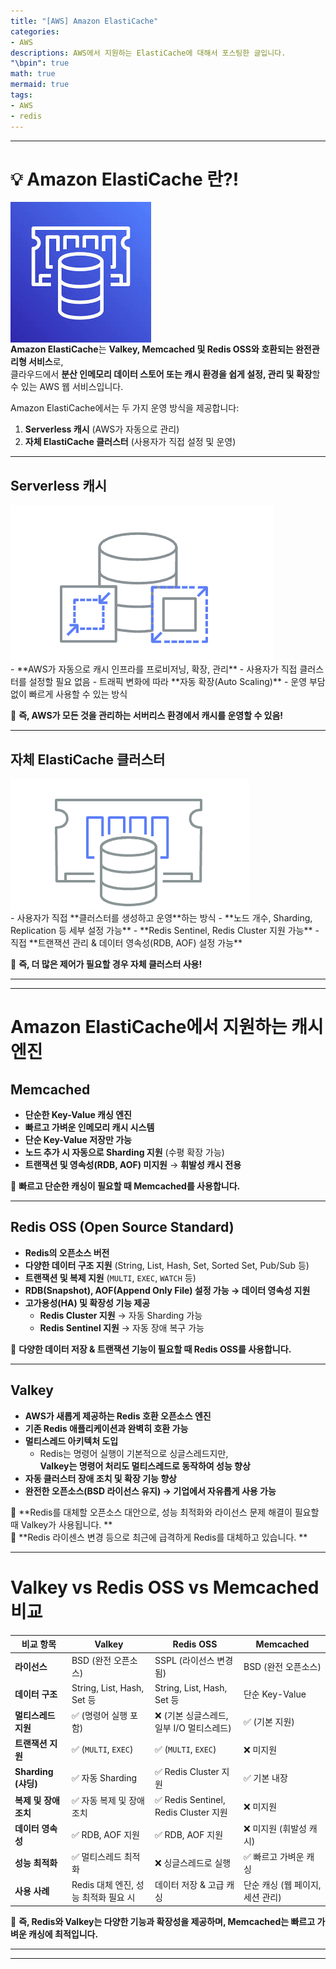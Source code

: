 ```yaml
---
title: "[AWS] Amazon ElastiCache"
categories:
- AWS
descriptions: AWS에서 지원하는 ElastiCache에 대해서 포스팅한 글입니다.
"\bpin": true
math: true
mermaid: true
tags:
- AWS
- redis
---
```


---
# 💡 Amazon ElastiCache 란?!



<img src="assets/img/docs/elasticache.jpeg" alt="aws  이미지" style="float: left; margin-right: 500px;">

**Amazon ElastiCache**는 **Valkey, Memcached 및 Redis OSS와 호환되는 완전관리형 서비스**로,  
클라우드에서 **분산 인메모리 데이터 스토어 또는 캐시 환경을 쉽게 설정, 관리 및 확장**할 수 있는 AWS 웹 서비스입니다.

Amazon ElastiCache에서는 두 가지 운영 방식을 제공합니다:

1. **Serverless 캐시** (AWS가 자동으로 관리)
2. **자체 ElastiCache 클러스터** (사용자가 직접 설정 및 운영)

---

## Serverless 캐시

<img src="assets/img/docs/elasticache1.png" alt="Serverless 이미지" style="float: left; margin-right: 400px;">
-  **AWS가 자동으로 캐시 인프라를 프로비저닝, 확장, 관리**  
-  사용자가 직접 클러스터를 설정할 필요 없음  
-  트래픽 변화에 따라 **자동 확장(Auto Scaling)**  
-  운영 부담 없이 빠르게 사용할 수 있는 방식  

📌 **즉, AWS가 모든 것을 관리하는 서버리스 환경에서 캐시를 운영할 수 있음!**  

---

## 자체 ElastiCache 클러스터

<img src="assets/img/docs/elasticache2.png" alt="elasticache cluster 이미지" style="float: left; margin-right: 400px;">
-  사용자가 직접 **클러스터를 생성하고 운영**하는 방식  
-  **노드 개수, Sharding, Replication 등 세부 설정 가능**  
-  **Redis Sentinel, Redis Cluster 지원 가능**  
-  직접 **트랜잭션 관리 & 데이터 영속성(RDB, AOF) 설정 가능**  

📌 **즉, 더 많은 제어가 필요할 경우 자체 클러스터 사용!**  





---
---

#  Amazon ElastiCache에서 지원하는 캐시 엔진

## **Memcached**
- **단순한 Key-Value 캐싱 엔진**  
- **빠르고 가벼운 인메모리 캐시 시스템**  
- **단순 Key-Value 저장만 가능**  
- **노드 추가 시 자동으로 Sharding 지원** (수평 확장 가능)  
- **트랜잭션 및 영속성(RDB, AOF) 미지원** → **휘발성 캐시 전용**  

📌 **빠르고 단순한 캐싱이 필요할 때 Memcached를 사용합니다.**  

---

## **Redis OSS (Open Source Standard)**
- **Redis의 오픈소스 버전**  
- **다양한 데이터 구조 지원** (String, List, Hash, Set, Sorted Set, Pub/Sub 등)  
- **트랜잭션 및 복제 지원** (`MULTI`, `EXEC`, `WATCH` 등)  
- **RDB(Snapshot), AOF(Append Only File) 설정 가능 → 데이터 영속성 지원**  
- **고가용성(HA) 및 확장성 기능 제공**  
   - **Redis Cluster 지원** → 자동 Sharding 가능  
   - **Redis Sentinel 지원** → 자동 장애 복구 가능  

📌 **다양한 데이터 저장 & 트랜잭션 기능이 필요할 때 Redis OSS를 사용합니다.**  

---

## **Valkey**
- **AWS가 새롭게 제공하는 Redis 호환 오픈소스 엔진**  
- **기존 Redis 애플리케이션과 완벽히 호환 가능**  
- **멀티스레드 아키텍처 도입**  
   - Redis는 명령어 실행이 기본적으로 싱글스레드지만,  
     **Valkey는 명령어 처리도 멀티스레드로 동작하여 성능 향상**  
- **자동 클러스터 장애 조치 및 확장 기능 향상**  
- **완전한 오픈소스(BSD 라이선스 유지) → 기업에서 자유롭게 사용 가능**  

📌 **Redis를 대체할 오픈소스 대안으로, 성능 최적화와 라이선스 문제 해결이 필요할 때 Valkey가 사용됩니다. **  
📌 **Redis 라이센스 변경 등으로 최근에 급격하게 Redis를 대체하고 있습니다. **  

---

# Valkey vs Redis OSS vs Memcached 비교

| **비교 항목** | **Valkey** | **Redis OSS** | **Memcached** |
|-------------|------------|--------------|--------------|
| **라이선스** | BSD (완전 오픈소스) | SSPL (라이선스 변경됨) | BSD (완전 오픈소스) |
| **데이터 구조** | String, List, Hash, Set 등 | String, List, Hash, Set 등 | 단순 Key-Value |
| **멀티스레드 지원** | ✅ (명령어 실행 포함) | ❌ (기본 싱글스레드, 일부 I/O 멀티스레드) | ✅ (기본 지원) |
| **트랜잭션 지원** | ✅ (`MULTI`, `EXEC`) | ✅ (`MULTI`, `EXEC`) | ❌ 미지원 |
| **Sharding (샤딩)** | ✅ 자동 Sharding | ✅ Redis Cluster 지원 | ✅ 기본 내장 |
| **복제 및 장애 조치** | ✅ 자동 복제 및 장애 조치 | ✅ Redis Sentinel, Redis Cluster 지원 | ❌ 미지원 |
| **데이터 영속성** | ✅ RDB, AOF 지원 | ✅ RDB, AOF 지원 | ❌ 미지원 (휘발성 캐시) |
| **성능 최적화** | ✅ 멀티스레드 최적화 | ❌ 싱글스레드로 실행 | ✅ 빠르고 가벼운 캐싱 |
| **사용 사례** | Redis 대체 엔진, 성능 최적화 필요 시 | 데이터 저장 & 고급 캐싱 | 단순 캐싱 (웹 페이지, 세션 관리) |

📌 **즉, Redis와 Valkey는 다양한 기능과 확장성을 제공하며, Memcached는 빠르고 가벼운 캐싱에 최적입니다.**  




---
---
